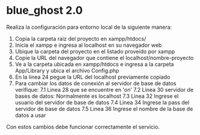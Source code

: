 # blue_ghost 2.0

Realiza la configuración para entorno local de la siguiente manera:

1. Copia la carpeta raiz del proyecto en xampp/htdocs/
2. Inicia el xampp e ingresa al localhost en su navegador web
3. Ubique la carpeta del proyecto en el listado proveido por xampp
4. Copie la URL del navegador que contiene el localhost/nombre-proyecto
5. Ve a la carpeta ubicada en xampp/htdocs e ingresa a la carpeta App/Library y ubica el archivo Config.php
6. En la linea 24 pegue la URL del localhost previamente copiado
7. Para cambiar los datos de conexión al servidor de base de datos verifique:
7.1 Linea 28 que se encuentre en 'on'
7.2 Linea 30 servidor de bases de datos: Normalmente es localhost
7.3 Linea 32 Ingrese el usuario del servidor de base de datos
7.4 Linea 34 Ingrese la pass del servidor de base de datos
7.5 Linea 36 Ingrese el nombre de la base de datos a usar

Con estos cambios debe funcionar correctamente el servicio.